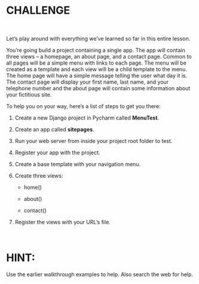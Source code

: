 CHALLENGE
=========

 

Let’s play around with everything we’ve learned so far in this entire lesson.

You’re going build a project containing a single app. The app will contain three
views – a homepage, an about page, and a contact page. Common to all pages will
be a simple menu with links to each page. The menu will be created as a template
and each view will be a child template to the menu. The home page will have a
simple message telling the user what day it is. The contact page will display
your first name, last name, and your telephone number and the about page will
contain some information about your fictitious site.

To help you on your way, here’s a list of steps to get you there:

1.  Create a new Django project in Pycharm called **MenuTest**.

2.  Create an app called **sitepages**.

3.  Run your web server from inside your project root folder to test.

4.  Register your app with the project.

5.  Create a base template with your navigation menu.

6.  Create three views:

    -   home()

    -   about()

    -   contact()

7.  Register the views with your URL’s file.

 

HINT:
=====

Use the earlier walkthrough examples to help. Also search the web for help.

